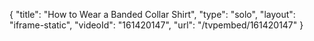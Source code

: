 {
    "title": "How to Wear a Banded Collar Shirt",
    "type": "solo",
    "layout": "iframe-static",
    "videoId": "161420147",
    "url": "\/tvpembed\/161420147"
}